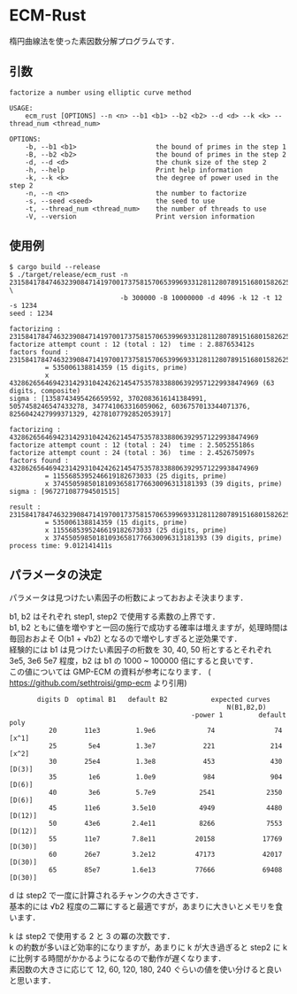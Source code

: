 # ECM-Rust
楕円曲線法を使った素因数分解プログラムです．

## 引数
```
factorize a number using elliptic curve method

USAGE:
    ecm_rust [OPTIONS] --n <n> --b1 <b1> --b2 <b2> --d <d> --k <k> --thread_num <thread_num>

OPTIONS:
    -b, --b1 <b1>                    the bound of primes in the step 1
    -B, --b2 <b2>                    the bound of primes in the step 2
    -d, --d <d>                      the chunk size of the step 2
    -h, --help                       Print help information
    -k, --k <k>                      the degree of power used in the step 2
    -n, --n <n>                      the number to factorize
    -s, --seed <seed>                the seed to use
    -t, --thread_num <thread_num>    the number of threads to use
    -V, --version                    Print version information
```


## 使用例

```
$ cargo build --release
$ ./target/release/ecm_rust -n 231584178474632390847141970017375815706539969331281128078915168015826259279871 \
                            -b 300000 -B 10000000 -d 4096 -k 12 -t 12 -s 1234
seed : 1234

factorizing : 231584178474632390847141970017375815706539969331281128078915168015826259279871
factorize attempt count : 12 (total : 12)  time : 2.887653412s
factors found :
231584178474632390847141970017375815706539969331281128078915168015826259279871
         = 535006138814359 (15 digits, prime)
         x 432862656469423142931042426214547535783388063929571229938474969 (63 digits, composite)
sigma : [1358743495426659592, 3702083616141384991, 5057458246547433278, 347741063316059062, 6036757013344071376, 8256042427999371329, 4278107792852053917]

factorizing : 432862656469423142931042426214547535783388063929571229938474969
factorize attempt count : 12 (total : 24)  time : 2.505255186s
factorize attempt count : 24 (total : 36)  time : 2.452675097s
factors found :
432862656469423142931042426214547535783388063929571229938474969
         = 1155685395246619182673033 (25 digits, prime)
         x 374550598501810936581776630096313181393 (39 digits, prime)
sigma : [967271087794501515]

result :
231584178474632390847141970017375815706539969331281128078915168015826259279871
         = 535006138814359 (15 digits, prime)
         x 1155685395246619182673033 (25 digits, prime)
         x 374550598501810936581776630096313181393 (39 digits, prime)
process time: 9.012141411s
```

## パラメータの決定
パラメータは見つけたい素因子の桁数によっておおよそ決まります．  

b1, b2 はそれぞれ step1, step2 で使用する素数の上界です．  
b1, b2 ともに値を増やすと一回の施行で成功する確率は増えますが，処理時間は毎回おおよそ O(b1 + √b2) となるので増やしすぎると逆効果です．  
経験的には b1 は見つけたい素因子の桁数を 30, 40, 50 桁とするとそれぞれ 3e5, 3e6 5e7 程度，b2 は b1 の 1000 ~ 100000 倍にすると良いです．  
この値については GMP-ECM の資料が参考になります． ( https://github.com/sethtroisi/gmp-ecm より引用)

```
       digits D  optimal B1   default B2           expected curves
                                                       N(B1,B2,D)
                                              -power 1         default poly
          20       11e3         1.9e6             74               74 [x^1]
          25        5e4         1.3e7            221              214 [x^2]
          30       25e4         1.3e8            453              430 [D(3)]
          35        1e6         1.0e9            984              904 [D(6)]
          40        3e6         5.7e9           2541             2350 [D(6)]
          45       11e6        3.5e10           4949             4480 [D(12)]
          50       43e6        2.4e11           8266             7553 [D(12)]
          55       11e7        7.8e11          20158            17769 [D(30)]
          60       26e7        3.2e12          47173            42017 [D(30)]
          65       85e7        1.6e13          77666            69408 [D(30)]
```

d は step2 で一度に計算されるチャンクの大きさです．  
基本的には √b2 程度の二冪にすると最適ですが，あまりに大きいとメモリを食います．

k は step2 で使用する 2 と 3 の冪の次数です．  
k の約数が多いほど効率的になりますが，あまりに k が大き過ぎると step2 に k に比例する時間がかかるようになるので動作が遅くなります．  
素因数の大きさに応じて 12, 60, 120, 180, 240 ぐらいの値を使い分けると良いと思います．
